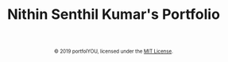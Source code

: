 <div align="center">
    <h1>Nithin Senthil Kumar's Portfolio</h1>
    <br><br>
    <sub><sup>© 2019 portfolYOU, licensed under the <a href="./LICENSE">MIT License</a>.</sup></sub>
</div>

